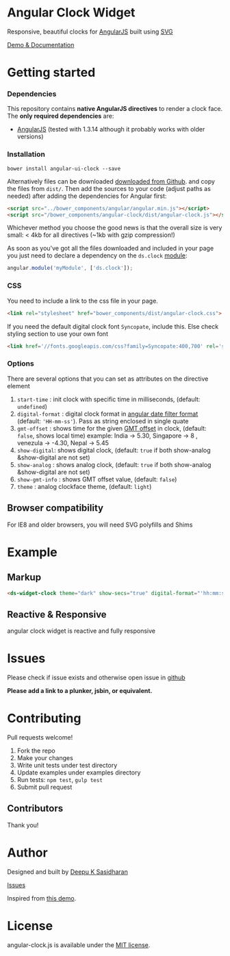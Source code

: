 # Angular Clock Widget

Responsive, beautiful clocks for [AngularJS](http://angularjs.org) built using [SVG](https://developer.mozilla.org/en/docs/Web/SVG)

[Demo & Documentation](http://deepu105.github.io/angular-clock/)

# Getting started

### Dependencies

This repository contains **native AngularJS directives** to render a clock face. The **only required dependencies** are:

*   [AngularJS](http://angularjs.org) (tested with 1.3.14 although it probably works with older versions)

### Installation

```
bower install angular-ui-clock --save
```
Alternatively files can be downloaded [downloaded from Github](https://github.com/deepu105/angular-clock).
and copy the files from `dist/`. Then add the sources to your code (adjust paths as needed) after
adding the dependencies for Angular first:

```html
<script src="../bower_components/angular/angular.min.js"></script>
<script src="/bower_components/angular-clock/dist/angular-clock.js"></script>
```

Whichever method you choose the good news is that the overall size is very small: &lt; 4kb for all directives (~1kb with gzip compression!)


As soon as you've got all the files downloaded and included in your page you just need to declare a dependency on the `ds.clock` [module](http://docs.angularjs.org/guide/module):   

```javascript
angular.module('myModule', ['ds.clock']);
```

### CSS

You need to include a link to the css file in your page.

```html
<link rel="stylesheet" href="bower_components/dist/angular-clock.css">
```

If you need the default digital clock font ```Syncopate```, include this. Else check styling section to use your own font
```html
<link href='//fonts.googleapis.com/css?family=Syncopate:400,700' rel='stylesheet' type='text/css'>
```

### Options

There are several options that you can set as attributes on the directive element

1.  `start-time` : init clock with specific time in milliseconds, (default: `undefined`)
2.  `digital-format` : digital clock format in [angular date filter format](https://docs.angularjs.org/api/ng/filter/date) (default: `'HH-mm-ss'`). Pass as string enclosed in single quate
3.  `gmt-offset` : shows time for the given [GMT offset](http://en.wikipedia.org/wiki/List_of_UTC_time_offsets) in clock, (default: `false`, shows local time) example: India -> 5.30, Singapore -> 8 , venezula -> -4.30, Nepal -> 5.45
4.  `show-digital`: shows digital clock, (default: `true` if both show-analog &show-digital are not set)
5.  `show-analog` : shows analog clock, (default: `true` if both show-analog &show-digital are not set)
6.  `show-gmt-info` : shows GMT offset value, (default: `false`)
7.  `theme` : analog clockface theme, (default: `light`)


## Browser compatibility

For IE8 and older browsers, you will need SVG polyfills and Shims


# Example

## Markup

```html
<ds-widget-clock theme="dark" show-secs="true" digital-format="'hh:mm:ss a'"></ds-widget-clock>
```

## Reactive & Responsive

angular clock widget is reactive and fully responsive


# Issues

Please check if issue exists and otherwise open issue in [github](https://github.com/deepu105/angular-clock/issues?state=open)

**Please add a link to a plunker, jsbin, or equivalent.**

# Contributing

Pull requests welcome!

1. Fork the repo
2. Make your changes
3. Write unit tests under test directory
4. Update examples under examples directory
5. Run tests: `npm test`, `gulp test`
6. Submit pull request

## Contributors

Thank you!


# Author

Designed and built by [Deepu K Sasidharan](https://github.com/jtblin)

[Issues](https://github.com/deepu105/angular-clock/issues?state=open)

Inspired from [this demo](https://gist.github.com/BinaryMuse/6100363).

# License

angular-clock.js is available under the [MIT license](http://opensource.org/licenses/MIT).
